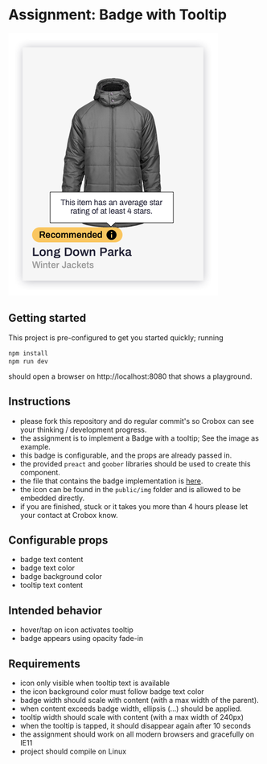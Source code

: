 # Assignment: Badge with Tooltip

![Assignment](assignment.png)

## Getting started
This project is pre-configured to get you started quickly; running
```
npm install
npm run dev
```
should open a browser on http://localhost:8080 that shows a playground.

## Instructions
- please fork this repository and do regular commit's so Crobox can see your thinking / development progress.
- the assignment is to implement a Badge with a tooltip; See the image as example.
- this badge is configurable, and the props are already passed in.
- the provided `preact` and `goober` libraries should be used to create this component.
- the file that contains the badge implementation is [here](src/badge/index.js).
- the icon can be found in the `public/img` folder and is allowed to be embedded directly.
- if you are finished, stuck or it takes you more than 4 hours please let your contact at Crobox know.

## Configurable props
- badge text content
- badge text color
- badge background color
- tooltip text content

## Intended behavior
- hover/tap on icon activates tooltip
- badge appears using opacity fade-in

## Requirements
- icon only visible when tooltip text is available
- the icon background color must follow badge text color
- badge width should scale with content (with a max width of the parent).
- when content exceeds badge width, ellipsis (…) should be applied.
- tooltip width should scale with content (with a max width of 240px)
- when the tooltip is tapped, it should disappear again after 10 seconds
- the assignment should work on all modern browsers and gracefully on IE11
- project should compile on Linux

